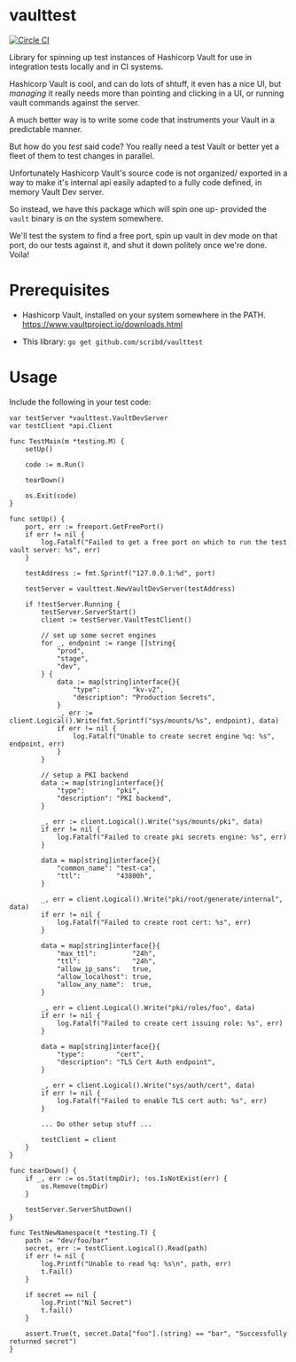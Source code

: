 # vaulttest

[![Circle CI](https://circleci.com/gh/scribd/vaulttest.svg?style=shield)](https://circleci.com/gh/scribd/vaulttest)

Library for spinning up test instances of Hashicorp Vault for use in integration tests locally and in CI systems.

Hashicorp Vault is cool, and can do lots of shtuff, it even has a nice UI, but *managing* it really needs more than pointing and clicking in a UI, or running vault commands against the server.

A much better way is to write some code that instruments your Vault in a predictable manner.

But how do you *test* said code?  You really need a test Vault or better yet a fleet of them to test changes in parallel.

Unfortunately Hashicorp Vault's source code is not organized/ exported in a way to make it's internal api easily adapted to a fully code defined, in memory Vault Dev server.

So instead, we have this package which will spin one up- provided the `vault` binary is on the system somewhere.

We'll test the system to find a free port, spin up vault in dev mode on that port, do our tests against it, and shut it down politely once we're done.  Voila!

# Prerequisites

* Hashicorp Vault, installed on your system somewhere in the PATH.  https://www.vaultproject.io/downloads.html

* This library: `go get github.com/scribd/vaulttest`

# Usage

Include the following in your test code:

    var testServer *vaulttest.VaultDevServer
    var testClient *api.Client

    func TestMain(m *testing.M) {
        setUp()

        code := m.Run()

        tearDown()

        os.Exit(code)
    }

    func setUp() {
        port, err := freeport.GetFreePort()
        if err != nil {
            log.Fatalf("Failed to get a free port on which to run the test vault server: %s", err)
        }

        testAddress := fmt.Sprintf("127.0.0.1:%d", port)

        testServer = vaulttest.NewVaultDevServer(testAddress)

        if !testServer.Running {
            testServer.ServerStart()
            client := testServer.VaultTestClient()

            // set up some secret engines
            for _, endpoint := range []string{
                "prod",
                "stage",
                "dev",
            } {
                data := map[string]interface{}{
                    "type":        "kv-v2",
                    "description": "Production Secrets",
                }
                _, err := client.Logical().Write(fmt.Sprintf("sys/mounts/%s", endpoint), data)
                if err != nil {
                    log.Fatalf("Unable to create secret engine %q: %s", endpoint, err)
                }
            }

            // setup a PKI backend
            data := map[string]interface{}{
                "type":        "pki",
                "description": "PKI backend",
            }
            
            _, err := client.Logical().Write("sys/mounts/pki", data)
            if err != nil {
                log.Fatalf("Failed to create pki secrets engine: %s", err)
            }

            data = map[string]interface{}{
                "common_name": "test-ca",
                "ttl":         "43800h",
            }
            
            _, err = client.Logical().Write("pki/root/generate/internal", data)
            if err != nil {
                log.Fatalf("Failed to create root cert: %s", err)
            }

            data = map[string]interface{}{
                "max_ttl":         "24h",
                "ttl":             "24h",
                "allow_ip_sans":   true,
                "allow_localhost": true,
                "allow_any_name":  true,
            }
            
            _, err = client.Logical().Write("pki/roles/foo", data)
            if err != nil {
                log.Fatalf("Failed to create cert issuing role: %s", err)
            }

            data = map[string]interface{}{
                "type":        "cert",
                "description": "TLS Cert Auth endpoint",
            }

            _, err = client.Logical().Write("sys/auth/cert", data)
            if err != nil {
                log.Fatalf("Failed to enable TLS cert auth: %s", err)
            }
            
            ... Do other setup stuff ...
            
            testClient = client
        }
    }

    func tearDown() {
        if _, err := os.Stat(tmpDir); !os.IsNotExist(err) {
            os.Remove(tmpDir)
        }

        testServer.ServerShutDown()
    }
    
    func TestNewNamespace(t *testing.T) {
        path := "dev/foo/bar"
        secret, err := testClient.Logical().Read(path)
        if err != nil {
            log.Printf("Unable to read %q: %s\n", path, err)
            t.Fail()
        }
        
        if secret == nil {
            log.Print("Nil Secret")
            t.fail() 
        }
        
        assert.True(t, secret.Data["foo"].(string) == "bar", "Successfully returned secret")
    }
